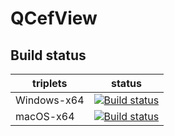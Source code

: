 # QCefView


 ## Build status
| triplets  | status  |
|---|---|
| Windows-x64 | [![Build status](https://ci.appveyor.com/api/projects/status/agc71l5c36l71euq?svg=true)](https://ci.appveyor.com/project/tishion/qcefview-windows-x64) |
| macOS-x64 | [![Build status](https://ci.appveyor.com/api/projects/status/rgpf3ba0isi6l9xa?svg=true)](https://ci.appveyor.com/project/tishion/qcefview-macos-x64) |
